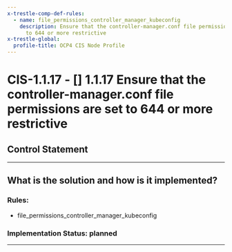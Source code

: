 ```yaml
---
x-trestle-comp-def-rules:
  - name: file_permissions_controller_manager_kubeconfig
    description: Ensure that the controller-manager.conf file permissions are set
      to 644 or more restrictive
x-trestle-global:
  profile-title: OCP4 CIS Node Profile
---
```


# CIS-1.1.17 - \[\] 1.1.17 Ensure that the controller-manager.conf file permissions are set to 644 or more restrictive

## Control Statement

______________________________________________________________________

## What is the solution and how is it implemented?

<!-- For implementation status enter one of: implemented, partial, planned, alternative, not-applicable -->

<!-- Note that the list of rules under ### Rules: is read-only and changes will not be captured after assembly to JSON -->

<!-- Enter possible prose for implementation response at the control level here, after this comment -->

### Rules:

  - file_permissions_controller_manager_kubeconfig

### Implementation Status: planned

______________________________________________________________________
